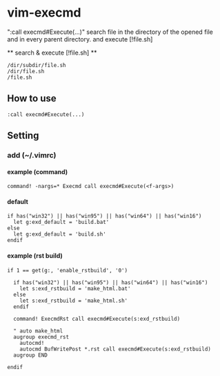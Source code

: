 # vim-execmd

":call execmd#Execute(...)" search file in the directory of the opened file and in every parent directory. and execute [!file.sh]


** search & execute [!file.sh] **

```
/dir/subdir/file.sh
/dir/file.sh
/file.sh
```

## How to use

```vim
:call execmd#Execute(...)
```

## Setting

### add (~/.vimrc)

#### example (command)

```vim
command! -nargs=* Execmd call execmd#Execute(<f-args>)
```

#### default

```vim
if has("win32") || has("win95") || has("win64") || has("win16")
  let g:exd_default = 'build.bat'
else
  let g:exd_default = 'build.sh'
endif
```

#### example (rst build)

```vim
if 1 == get(g:, 'enable_rstbuild', '0')

  if has("win32") || has("win95") || has("win64") || has("win16")
    let s:exd_rstbuild = 'make_html.bat'
  else
    let s:exd_rstbuild = 'make_html.sh'
  endif

  command! ExecmdRst call execmd#Execute(s:exd_rstbuild)

  " auto make_html
  augroup execmd_rst
    autocmd!
    autocmd BufWritePost *.rst call execmd#Execute(s:exd_rstbuild)
  augroup END

endif
```

